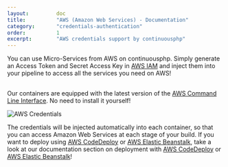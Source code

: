```yaml
---
layout:         doc
title:          "AWS (Amazon Web Services) - Documentation"
category:       "credentials-authentication"
order:          1
excerpt:        "AWS credentials support by continuousphp"
---
```

You can use Micro-Services from AWS on continuousphp. Simply generate an Access Token and Secret
Access Key in [AWS IAM](https://aws.amazon.com/iam/) and inject them into your pipeline to
access all the services you need on AWS!

<div class="row panel callout warning clearfix">
  <h2 class="left"><i class="fa fa-exclamation-triangle"></i></h2>
  Our containers are equipped with the latest version of the <a href="https://aws.amazon.com/cli/" target="_blank">AWS Command Line Interface</a>. No need to install it yourself!
</div>

![AWS Credentials](/assets/doc/credentials-authentication/aws.png)

The credentials will be injected automatically into each container, so that you can access
Amazon Web Services at each stage of your build. If you want to deploy using
[AWS CodeDeploy](https://aws.amazon.com/codedeploy/) or [AWS Elastic Beanstalk](https://aws.amazon.com/elasticbeanstalk/),
take a look at our documentation section on deployment with [AWS CodeDeploy](/deployment/aws-code-deploy/)
or [AWS Elastic Beanstalk](/deployment/aws-elastic-beanstalk/)!
